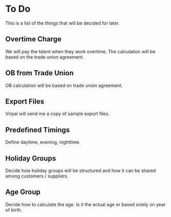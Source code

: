 # To Do

This is a list of the things that will be decided for later.

## Overtime Charge
We will pay the talent when they work overtime. The calculation will be based on the trade union agreement.

## OB from Trade Union
OB calculation will be based on trade union agreement.

## Export Files
Virpal will send me a copy of sample export files.

## Predefined Timings
Define daytime, evening, nighttime.

## Holiday Groups
Decide how holiday groups will be structured and how it can be shared among customers / suppliers.

## Age Group
Decide how to calculate the age. Is it the actual age or based solely on year of birth.
